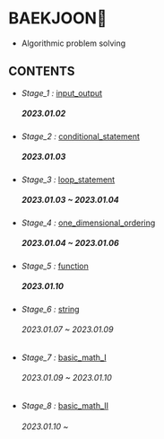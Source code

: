 # BAEKJOON💎
- Algorithmic problem solving
## CONTENTS

- *Stage_1 :* [input_output](https://github.com/ParkJiHwan22/BAEKJOON/tree/main/input_output)
    ##### 2023.01.02

- *Stage_2 :* [conditional_statement](https://github.com/ParkJiHwan22/BAEKJOON/tree/main/conditional_statement)
    ##### 2023.01.03

- *Stage_3 :* [loop_statement](https://github.com/ParkJiHwan22/BAEKJOON/tree/main/loop_statement)
    ##### 2023.01.03 ~ 2023.01.04

- *Stage_4 :* [one_dimensional_ordering](https://github.com/ParkJiHwan22/BAEKJOON/tree/main/one_dimensional_ordering)
    ##### 2023.01.04 ~ 2023.01.06

- *Stage_5 :* [function](https://github.com/ParkJiHwan22/BAEKJOON/tree/main/function)
    ##### 2023.01.10


- *Stage_6 :* [string](https://github.com/ParkJiHwan22/BAEKJOON/tree/main/string)
    ###### 2023.01.07 ~ 2023.01.09

- *Stage_7 :* [basic_math_Ⅰ](https://github.com/ParkJiHwan22/BAEKJOON/tree/main/basic_math_1.py)
    ###### 2023.01.09 ~ 2023.01.10

- *Stage_8 :* [basic_math_Ⅱ]()
    ###### 2023.01.10 ~ 